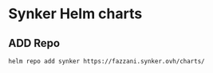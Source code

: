 # Synker Helm charts

## ADD Repo

```bash
helm repo add synker https://fazzani.synker.ovh/charts/
```
